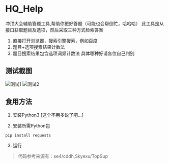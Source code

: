 # HQ_Help
冲顶大会辅助答题工具,帮助你更好答题（可能也会帮倒忙，哈哈哈）
此工具是从接口获取题目及选项，然后采取三种方式检索答案
1. 直接打开浏览器，搜索引擎搜索，例如百度
2. 题目+选项搜索结果计数法
3. 题目搜索结果包含选项词频计数法
具体哪种好请各位自己判别

## 测试截图
![测试1](https://github.com/ennnnny/HQ_Help/blob/master/resources/image1.jpg)
![测试2](https://github.com/ennnnny/HQ_Help/blob/master/resources/image2.jpg)

## 食用方法
1. 安装Python3 [这个不用多说了吧...]

2. 安装所需Python包
```python
pip install requests
```
3. 运行



> 代码参考来源有：se4/cddh,Skyexu/TopSup
